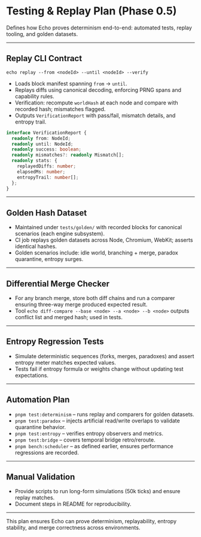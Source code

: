 # Testing & Replay Plan (Phase 0.5)

Defines how Echo proves determinism end-to-end: automated tests, replay tooling, and golden datasets.

---

## Replay CLI Contract

`echo replay --from <nodeId> --until <nodeId> --verify`

- Loads block manifest spanning `from` → `until`.
- Replays diffs using canonical decoding, enforcing PRNG spans and capability rules.
- Verification: recompute `worldHash` at each node and compare with recorded hash; mismatches flagged.
- Outputs `VerificationReport` with pass/fail, mismatch details, and entropy trail.

```ts
interface VerificationReport {
  readonly from: NodeId;
  readonly until: NodeId;
  readonly success: boolean;
  readonly mismatches?: readonly Mismatch[];
  readonly stats: {
    replayedDiffs: number;
    elapsedMs: number;
    entropyTrail: number[];
  };
}
```

---

## Golden Hash Dataset
- Maintained under `tests/golden/` with recorded blocks for canonical scenarios (each engine subsystem).
- CI job replays golden datasets across Node, Chromium, WebKit; asserts identical hashes.
- Golden scenarios include: idle world, branching + merge, paradox quarantine, entropy surges.

---

## Differential Merge Checker
- For any branch merge, store both diff chains and run a comparer ensuring three-way merge produced expected result.
- Tool `echo diff-compare --base <node> --a <node> --b <node>` outputs conflict list and merged hash; used in tests.

---

## Entropy Regression Tests
- Simulate deterministic sequences (forks, merges, paradoxes) and assert entropy meter matches expected values.
- Tests fail if entropy formula or weights change without updating test expectations.

---

## Automation Plan
- `pnpm test:determinism` – runs replay and comparers for golden datasets.
- `pnpm test:paradox` – injects artificial read/write overlaps to validate quarantine behavior.
- `pnpm test:entropy` – verifies entropy observers and metrics.
- `pnpm test:bridge` – covers temporal bridge retro/reroute.
- `pnpm bench:scheduler` – as defined earlier, ensures performance regressions are recorded.

---

## Manual Validation
- Provide scripts to run long-form simulations (50k ticks) and ensure replay matches.
- Document steps in README for reproducibility.

---

This plan ensures Echo can prove determinism, replayability, entropy stability, and merge correctness across environments.
